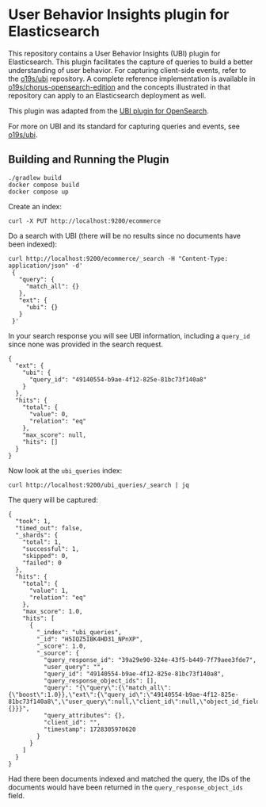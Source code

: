 # User Behavior Insights plugin for Elasticsearch

This repository contains a User Behavior Insights (UBI) plugin for Elasticsearch. This plugin facilitates the capture of queries to build a better understanding of user behavior. For capturing client-side events, refer to the [o19s/ubi](https://github.com/o19s/ubi) repository. A complete reference implementation is available in [o19s/chorus-opensearch-edition](https://github.com/o19s/chorus-opensearch-edition/) and the concepts illustrated in that repository can apply to an Elasticsearch deployment as well.

This plugin was adapted from the [UBI plugin for OpenSearch](https://github.com/opensearch-project/user-behavior-insights).

For more on UBI and its standard for capturing queries and events, see [o19s/ubi](https://github.com/o19s/ubi).

## Building and Running the Plugin

```
./gradlew build
docker compose build
docker compose up
```

Create an index:

```
curl -X PUT http://localhost:9200/ecommerce
```

Do a search with UBI (there will be no results since no documents have been indexed):

```
curl http://localhost:9200/ecommerce/_search -H "Content-Type: application/json" -d'
 {
   "query": {
     "match_all": {}
   },
   "ext": {
     "ubi": {}
   }   
 }' 
```

In your search response you will see UBI information, including a `query_id` since none was provided in the search request.

```
{
  "ext": {
    "ubi": {
      "query_id": "49140554-b9ae-4f12-825e-81bc73f140a8"
    }
  },
  "hits": {
    "total": {
      "value": 0,
      "relation": "eq"
    },
    "max_score": null,
    "hits": []
  }
}
```

Now look at the `ubi_queries` index:

```
curl http://localhost:9200/ubi_queries/_search | jq
```

The query will be captured:

```
{
  "took": 1,
  "timed_out": false,
  "_shards": {
    "total": 1,
    "successful": 1,
    "skipped": 0,
    "failed": 0
  },
  "hits": {
    "total": {
      "value": 1,
      "relation": "eq"
    },
    "max_score": 1.0,
    "hits": [
      {
        "_index": "ubi_queries",
        "_id": "H5IQZ5IBK4HD31_NPnXP",
        "_score": 1.0,
        "_source": {
          "query_response_id": "39a29e90-324e-43f5-b449-7f79aee3fde7",
          "user_query": "",
          "query_id": "49140554-b9ae-4f12-825e-81bc73f140a8",
          "query_response_object_ids": [],
          "query": "{\"query\":{\"match_all\":{\"boost\":1.0}},\"ext\":{\"query_id\":\"49140554-b9ae-4f12-825e-81bc73f140a8\",\"user_query\":null,\"client_id\":null,\"object_id_field\":null,\"query_attributes\":{}}}",
          "query_attributes": {},
          "client_id": "",
          "timestamp": 1728305970620
        }
      }
    ]
  }
}
```

Had there been documents indexed and matched the query, the IDs of the documents would have been returned in the `query_response_object_ids` field.
